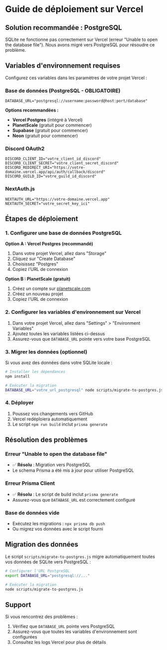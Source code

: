 # Guide de déploiement sur Vercel

## Solution recommandée : PostgreSQL

SQLite ne fonctionne pas correctement sur Vercel (erreur "Unable to open the database file"). 
Nous avons migré vers PostgreSQL pour résoudre ce problème.

## Variables d'environnement requises

Configurez ces variables dans les paramètres de votre projet Vercel :

### Base de données (PostgreSQL - OBLIGATOIRE)
```
DATABASE_URL="postgresql://username:password@host:port/database"
```

**Options recommandées :**
- **Vercel Postgres** (intégré à Vercel)
- **PlanetScale** (gratuit pour commencer)
- **Supabase** (gratuit pour commencer)
- **Neon** (gratuit pour commencer)

### Discord OAuth2
```
DISCORD_CLIENT_ID="votre_client_id_discord"
DISCORD_CLIENT_SECRET="votre_client_secret_discord"
DISCORD_REDIRECT_URI="https://votre-domaine.vercel.app/api/auth/callback/discord"
DISCORD_GUILD_ID="votre_guild_id_discord"
```

### NextAuth.js
```
NEXTAUTH_URL="https://votre-domaine.vercel.app"
NEXTAUTH_SECRET="votre_secret_key_ici"
```

## Étapes de déploiement

### 1. Configurer une base de données PostgreSQL

**Option A : Vercel Postgres (recommandé)**
1. Dans votre projet Vercel, allez dans "Storage"
2. Cliquez sur "Create Database"
3. Choisissez "Postgres"
4. Copiez l'URL de connexion

**Option B : PlanetScale (gratuit)**
1. Créez un compte sur [planetscale.com](https://planetscale.com)
2. Créez un nouveau projet
3. Copiez l'URL de connexion

### 2. Configurer les variables d'environnement sur Vercel

1. Dans votre projet Vercel, allez dans "Settings" > "Environment Variables"
2. Ajoutez toutes les variables listées ci-dessus
3. Assurez-vous que `DATABASE_URL` pointe vers votre base PostgreSQL

### 3. Migrer les données (optionnel)

Si vous avez des données dans votre SQLite locale :

```bash
# Installer les dépendances
npm install

# Exécuter la migration
DATABASE_URL="votre_url_postgresql" node scripts/migrate-to-postgres.js
```

### 4. Déployer

1. Poussez vos changements vers GitHub
2. Vercel redéploiera automatiquement
3. Le script `npm run build` inclut `prisma generate`

## Résolution des problèmes

### Erreur "Unable to open the database file"
- ✅ **Résolu** : Migration vers PostgreSQL
- Le schema Prisma a été mis à jour pour utiliser PostgreSQL

### Erreur Prisma Client
- ✅ **Résolu** : Le script de build inclut `prisma generate`
- Assurez-vous que `DATABASE_URL` est correctement configuré

### Base de données vide
- Exécutez les migrations : `npx prisma db push`
- Ou migrez vos données avec le script fourni

## Migration des données

Le script `scripts/migrate-to-postgres.js` migre automatiquement toutes vos données de SQLite vers PostgreSQL :

```bash
# Configurer l'URL PostgreSQL
export DATABASE_URL="postgresql://..."

# Exécuter la migration
node scripts/migrate-to-postgres.js
```

## Support

Si vous rencontrez des problèmes :
1. Vérifiez que `DATABASE_URL` pointe vers PostgreSQL
2. Assurez-vous que toutes les variables d'environnement sont configurées
3. Consultez les logs Vercel pour plus de détails 